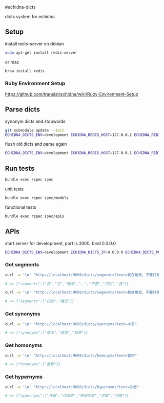 #echidna-dicts

dicts system for echidna.

## Setup

install redis-server on debian

```bash
sudo apt-get install redis-server
```

or mac

```bash
brew install redis
```

### Ruby Environment Setup

<https://github.com/transist/echidna/wiki/Ruby-Environment-Setup>

## Parse dicts

synonym dicts and stopwords

```bash
git submodule update --init
ECHIDNA_DICTS_ENV=development ECHIDNA_REDIS_HOST=127.0.0.1 ECHIDNA_REDIS_PORT=6379 ECHIDNA_REDIS_NAMESPACE="e:d" ruby bin/dicts
```
flush old dicts and parse again

```bash
ECHIDNA_DICTS_ENV=development ECHIDNA_REDIS_HOST=127.0.0.1 ECHIDNA_REDIS_PORT=6379 ECHIDNA_REDIS_NAMESPACE="e:d" FORCE_FLUSH=true bin/dicts
```

## Run tests

```bash
bundle exec rspec spec
```

unit tests

```bash
bundle exec rspec spec/models
```

functional tests

```bash
bundle exec rspec spec/apis
```

## APIs

start server for development, port is 3000, bind 0.0.0.0

```bash
ECHIDNA_DICTS_ENV=development ECHIDNA_DICTS_IP=0.0.0.0 ECHIDNA_DICTS_PORT=9000 ECHIDNA_DICTS_DAEMON=true ECHIDNA_REDIS_HOST=127.0.0.1 ECHIDNA_REDIS_PORT=6379 ECHIDNA_REDIS_NAMESPACE="e:d" ruby app.rb
```

### Get segments

```bash
curl -w '\n' "http://localhost:9000/dicts/segments?text=我在睡觉，不要打扰我"

# => {"segments":["我","在","睡觉","，","不要","打扰","我"]}
```

```bash
curl -w '\n' "http://localhost:9000/dicts/segments?text=我在睡觉，不要打扰我&optimize=true"

# => {"segments":["打扰","睡觉"]}
```

### Get synonyms

```bash
curl -w '\n' "http://localhost:9000/dicts/synonyms?text=本来"

# => {"synonyms":["原本","原先","原来"]}
```

### Get homonyms

```bash
curl -w '\n' "http://localhost:9000/dicts/homonyms?text=富裕"

# => {"hononyms":["馥郁"]}
```

### Get hypernyms

```bash
curl -w '\n' "http://localhost:9000/dicts/hypernyms?text=许愿"

# => {"hypernyms":["许诺","作曲家","网络作家","作家","河南"]}
```
